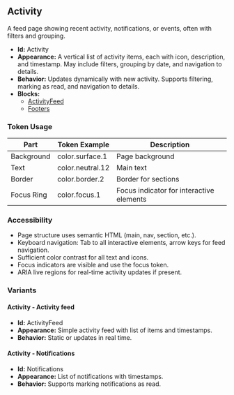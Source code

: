 ## Activity
A feed page showing recent activity, notifications, or events, often with filters and grouping.
- **Id:** Activity
- **Appearance:** A vertical list of activity items, each with icon, description, and timestamp. May include filters, grouping by date, and navigation to details.
- **Behavior:** Updates dynamically with new activity. Supports filtering, marking as read, and navigation to details.
- **Blocks:**
  - [ActivityFeed](../blocks/ActivityFeed.md)
  - [Footers](../blocks/Footers.md)

### Token Usage
| Part         | Token Example      | Description                        |
|--------------|-------------------|------------------------------------|
| Background   | color.surface.1   | Page background                    |
| Text         | color.neutral.12  | Main text                          |
| Border       | color.border.2    | Border for sections                |
| Focus Ring   | color.focus.1     | Focus indicator for interactive elements|

### Accessibility
- Page structure uses semantic HTML (main, nav, section, etc.).
- Keyboard navigation: Tab to all interactive elements, arrow keys for feed navigation.
- Sufficient color contrast for all text and icons.
- Focus indicators are visible and use the focus token.
- ARIA live regions for real-time activity updates if present.

### Variants
#### Activity - **Activity feed**
- **Id:** ActivityFeed
- **Appearance:** Simple activity feed with list of items and timestamps.
- **Behavior:** Static or updates in real time.
#### Activity - **Notifications**
- **Id:** Notifications
- **Appearance:** List of notifications with timestamps.
- **Behavior:** Supports marking notifications as read.
